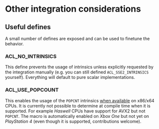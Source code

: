 # Other integration considerations

## Useful defines

A small number of defines are exposed and can be used to finetune the behavior.

### ACL_NO_INTRINSICS

This define prevents the usage of intrinsics unless explicitly requested by the integration manually (e.g. you can still defined `ACL_SSE2_INTRINSICS` yourself). Everything will default to pure scalar implementations.

### ACL_USE_POPCOUNT

This enables the usage of the `POPCNT` intrinsics [when available](https://en.wikipedia.org/wiki/Bit_Manipulation_Instruction_Sets) on x86/x64 CPUs. It is currently not possible to determine at compile time when it is supported. For example *Haswell* CPUs have support for AVX2 but not `POPCNT`. The macro is automatically enabled on *Xbox One* but not yet on *PlayStation 4* (even though it is supported, contributions welcome).


